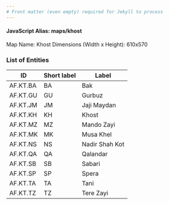 ```yaml
---
# Front matter (even empty) required for Jekyll to process
---
```


#### JavaScript Alias: maps/khost

Map Name: Khost
Dimensions (Width x Height): 610x570





### List of Entities

ID | Short label | Label
---|---|---|
AF.KT.BA|BA|Bak
AF.KT.GU|GU|Gurbuz
AF.KT.JM|JM|Jaji Maydan
AF.KT.KH|KH|Khost
AF.KT.MZ|MZ|Mando Zayi
AF.KT.MK|MK|Musa Khel
AF.KT.NS|NS|Nadir Shah Kot
AF.KT.QA|QA|Qalandar
AF.KT.SB|SB|Sabari
AF.KT.SP|SP|Spera
AF.KT.TA|TA|Tani
AF.KT.TZ|TZ|Tere Zayi